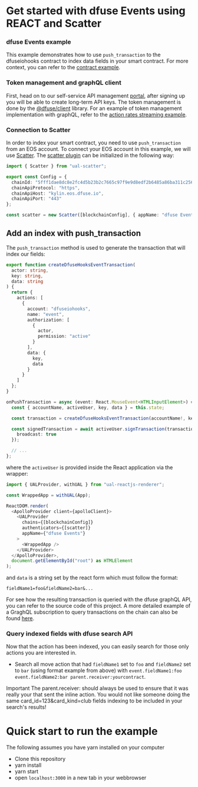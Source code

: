 

# Get started with dfuse Events using REACT and Scatter

### dfuse Events example

This example demonstrates how to use `push_transaction` to the dfuseiohooks contract to index data fields in your smart contract. For more context, you can refer to the [contract example](https://github.com/streamingfast/example-dfuse-events-contract).

### Token management and graphQL client

First, head on to our self-service API management [portal](https://app.dfuse.io), after signing up you will be able to create long-term API keys.
The token management is done by the [@dfuse/client](https://github.com/streamingfast/client-js) library. For an example of token management implementation with graphQL, refer to the [action rates streaming example](https://github.com/streamingfast/example-stream-action-rates).


### Connection to Scatter

In order to index your smart contract, you need to use `push_transaction` from an EOS account. To connect your EOS account in this example, we will use [Scatter](https://get-scatter.com/). The [scatter plugin](https://github.com/EOSIO/ual-scatter) can be initialized in the following way:

```typescript
import { Scatter } from "ual-scatter";

export const Config = {
  chainId: "5fff1dae8dc8e2fc4d5b23b2c7665c97f9e9d8edf2b6485a86ba311c25639191",
  chainApiProtocol: "https",
  chainApiHost: "kylin.eos.dfuse.io",
  chainApiPort: "443"
};

const scatter = new Scatter([blockchainConfig], { appName: "dfuse Events" });
```

## Add an index with push_transaction

The `push_transaction` method is used to generate the transaction that will index our fields:

```typescript
export function createDfuseHooksEventTransaction(
  actor: string,
  key: string,
  data: string
) {
  return {
    actions: [
      {
        account: "dfuseiohooks",
        name: "event",
        authorization: [
          {
            actor,
            permission: "active"
          }
        ],
        data: {
          key,
          data
        }
      }
    ]
  };
}

onPushTransaction = async (event: React.MouseEvent<HTMLInputElement>) => {
  const { accountName, activeUser, key, data } = this.state;

  const transaction = createDfuseHooksEventTransaction(accountName!, key, data);

  const signedTransaction = await activeUser.signTransaction(transaction, {
    broadcast: true
  });

  // ...
};
```

where the `activeUser` is provided inside the React application via the wrapper:

```typescript jsx
import { UALProvider, withUAL } from "ual-reactjs-renderer";

const WrappedApp = withUAL(App);

ReactDOM.render(
  <ApolloProvider client={apolloClient}>
    <UALProvider
      chains={[blockchainConfig]}
      authenticators={[scatter]}
      appName={"dfuse Events"}
    >
      <WrappedApp />
    </UALProvider>
  </ApolloProvider>,
  document.getElementById("root") as HTMLElement
);
```

and `data` is a string set by the react form which must follow the format:

```
fieldName1=foo&fieldName2=bar&...
```


For see how the resulting transaction is queried with the dfuse graphQL API, you can refer to the source code of this project. A more detailed example of a GraghQL subscription to query transactions on the chain can also be found [here](https://github.com/streamingfast/example-stream-action-rates).

### Query indexed fields with dfuse search API

Now that the action has been indexed, you can easily search for those only actions you are interested in.

- Search all move action that had `fieldName1` set to `foo` and `fieldName2` set to `bar` (using format example from above) with `event.fieldName1:foo event.fieldName2:bar parent.receiver:yourcontract`.

Important The parent.receiver:<contract> should always be used to ensure that it was really your <contract> that sent the inline action. You would not like someone doing the same card_id=123&card_kind=club fields indexing to be included in your search's results!


# Quick start to run the example

The following assumes you have yarn installed on your computer

- Clone this repository
- yarn install
- yarn start
- open `localhost:3000` in a new tab in your webbrowser

